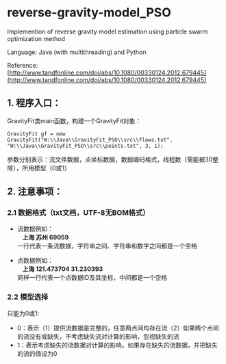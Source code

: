 # reverse-gravity-model_PSO
Implemention of reverse gravity model estimation using particle swarm optimization method

Language: Java (with multithreading) and Python<br>

Reference: [http://www.tandfonline.com/doi/abs/10.1080/00330124.2012.679445](http://www.tandfonline.com/doi/abs/10.1080/00330124.2012.679445)

## 1. 程序入口：
GravityFit类main函数，构建一个GravityFit对象：</br>

	GravityFit gf = new GravityFit("W:\\Java\\GravityFit_PSO\\src\\flows.txt", "W:\\Java\\GravityFit_PSO\\src\\points.txt", 3, 1);
	
参数分别表示：流文件数据，点坐标数据，数据编码格式，线程数（需能被30整除），所用模型（0或1）</br>


## 2. 注意事项：
### 2.1 数据格式（txt文档，UTF-8无BOM格式）
- 流数据例如：</br>
    **上海 苏州 69059**</br>
一行代表一条流数据，字符串之间、字符串和数字之间都是一个空格</br>
       
- 点数据例如：</br>
    **上海 121.473704 31.230393**</br>
同样一行代表一个点数据ID及其坐标，中间都是一个空格</br>

### 2.2 模型选择
只能为0或1:</br>
- 0：表示（1）提供流数据是完整的，任意两点间均存在流（2）如果两个点间的流没有或缺失，不考虑缺失流对计算的影响，忽视缺失的流</br>
- 1：表示考虑缺失的流数据对计算的影响，如果存在缺失的流数据，并把缺失的流的值设为0</br>
